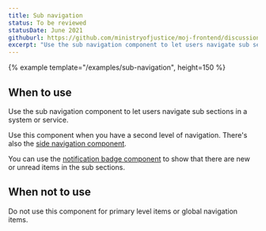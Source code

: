 ```yaml
---
title: Sub navigation
status: To be reviewed
statusDate: June 2021
githuburl: https://github.com/ministryofjustice/moj-frontend/discussions/714
excerpt: "Use the sub navigation component to let users navigate sub sections in a system or service."
---
```


{% example template="/examples/sub-navigation", height=150 %}

## When to use

Use the sub navigation component to let users navigate sub sections in a system or service.

Use this component when you have a second level of navigation. There's also the [side navigation component](/components/side-navigation/).

You can use the [notification badge component](/components/notification-badge/) to show that there are new or unread items in the sub sections.

## When not to use

Do not use this component for primary level items or global navigation items.
